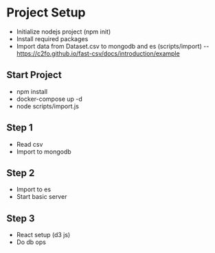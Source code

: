 # Project Setup

- Initialize nodejs project (npm init)
- Install required packages
- Import data from Dataset.csv to mongodb and es (scripts/import)
    -- https://c2fo.github.io/fast-csv/docs/introduction/example

## Start Project

- npm install
- docker-compose up -d
- node scripts/import.js

## Step 1

- Read csv
- Import to mongodb

## Step 2

- Import to es
- Start basic server

## Step 3

- React setup (d3 js)
- Do db ops
